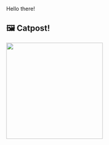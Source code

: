 Hello there!



## 🖼️ Catpost!

<sub>
    <img src="https://cdn2.thecatapi.com/images/eae.jpg" height="256">
</sub>

